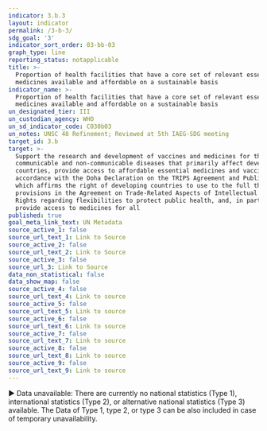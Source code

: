 ```yaml
---
indicator: 3.b.3
layout: indicator
permalink: /3-b-3/
sdg_goal: '3'
indicator_sort_order: 03-bb-03
graph_type: line
reporting_status: notapplicable
title: >-
  Proportion of health facilities that have a core set of relevant essential
  medicines available and affordable on a sustainable basis
indicator_name: >-
  Proportion of health facilities that have a core set of relevant essential
  medicines available and affordable on a sustainable basis
un_designated_tier: III
un_custodian_agency: WHO
un_sd_indicator_code: C030b03
un_notes: UNSC 48 Refinement; Reviewed at 5th IAEG-SDG meeting
target_id: 3.b
target: >-
  Support the research and development of vaccines and medicines for the
  communicable and non‑communicable diseases that primarily affect developing
  countries, provide access to affordable essential medicines and vaccines, in
  accordance with the Doha Declaration on the TRIPS Agreement and Public Health,
  which affirms the right of developing countries to use to the full the
  provisions in the Agreement on Trade-Related Aspects of Intellectual Property
  Rights regarding flexibilities to protect public health, and, in particular,
  provide access to medicines for all
published: true
goal_meta_link_text: UN Metadata
source_active_1: false
source_url_text_1: Link to Source
source_active_2: false
source_url_text_2: Link to Source
source_active_3: false
source_url_3: Link to Source
data_non_statistical: false
data_show_map: false
source_active_4: false
source_url_text_4: Link to source
source_active_5: false
source_url_text_5: Link to source
source_active_6: false
source_url_text_6: Link to source
source_active_7: false
source_url_text_7: Link to source
source_active_8: false
source_url_text_8: Link to source
source_active_9: false
source_url_text_9: Link to source
---
```

▶ Data unavailable: There are currently no national statistics (Type 1), international statistics (Type 2), or alternative national statistics (Type 3) available. The Data of Type 1, type 2, or type 3 can be also included in case of temporary unavailability.

